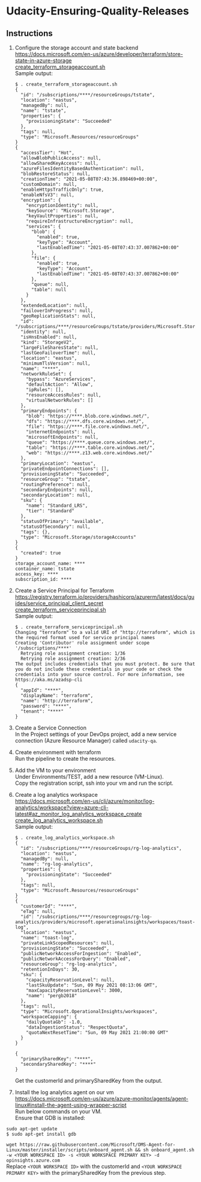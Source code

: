 # Udacity-Ensuring-Quality-Releases

## Instructions
1. Configure the storage account and state backend<br/>
https://docs.microsoft.com/en-us/azure/developer/terraform/store-state-in-azure-storage<br/>
[create_terraform_storageaccount.sh](create_terraform_storageaccount.sh)<br/>
    Sample output:<br/>
    ```
    $ . create_terraform_storageaccount.sh
    {
      "id": "/subscriptions/****/resourceGroups/tstate",
      "location": "eastus",
      "managedBy": null,
      "name": "tstate",
      "properties": {
        "provisioningState": "Succeeded"
      },
      "tags": null,
      "type": "Microsoft.Resources/resourceGroups"
    }
    {
      "accessTier": "Hot",
      "allowBlobPublicAccess": null,
      "allowSharedKeyAccess": null,
      "azureFilesIdentityBasedAuthentication": null,
      "blobRestoreStatus": null,
      "creationTime": "2021-05-08T07:43:36.898469+00:00",
      "customDomain": null,
      "enableHttpsTrafficOnly": true,
      "enableNfsV3": null,
      "encryption": {
        "encryptionIdentity": null,
        "keySource": "Microsoft.Storage",
        "keyVaultProperties": null,
        "requireInfrastructureEncryption": null,
        "services": {
          "blob": {
            "enabled": true,
            "keyType": "Account",
            "lastEnabledTime": "2021-05-08T07:43:37.007862+00:00"
          },
          "file": {
            "enabled": true,
            "keyType": "Account",
            "lastEnabledTime": "2021-05-08T07:43:37.007862+00:00"
          },
          "queue": null,
          "table": null
        }
      },
      "extendedLocation": null,
      "failoverInProgress": null,
      "geoReplicationStats": null,
      "id": "/subscriptions/****/resourceGroups/tstate/providers/Microsoft.Storage/storageAccounts/****",
      "identity": null,
      "isHnsEnabled": null,
      "kind": "StorageV2",
      "largeFileSharesState": null,
      "lastGeoFailoverTime": null,
      "location": "eastus",
      "minimumTlsVersion": null,
      "name": "****",
      "networkRuleSet": {
        "bypass": "AzureServices",
        "defaultAction": "Allow",
        "ipRules": [],
        "resourceAccessRules": null,
        "virtualNetworkRules": []
      },
      "primaryEndpoints": {
        "blob": "https://****.blob.core.windows.net/",
        "dfs": "https://****.dfs.core.windows.net/",
        "file": "https://****.file.core.windows.net/",
        "internetEndpoints": null,
        "microsoftEndpoints": null,
        "queue": "https://****.queue.core.windows.net/",
        "table": "https://****.table.core.windows.net/",
        "web": "https://****.z13.web.core.windows.net/"
      },
      "primaryLocation": "eastus",
      "privateEndpointConnections": [],
      "provisioningState": "Succeeded",
      "resourceGroup": "tstate",
      "routingPreference": null,
      "secondaryEndpoints": null,
      "secondaryLocation": null,
      "sku": {
        "name": "Standard_LRS",
        "tier": "Standard"
      },
      "statusOfPrimary": "available",
      "statusOfSecondary": null,
      "tags": {},
      "type": "Microsoft.Storage/storageAccounts"
    }
    {
      "created": true
    }
    storage_account_name: ****
    container_name: tstate
    access_key: ****
    subscription_id: ****
    ```

2. Create a Service Principal for Terraform<br/>
https://registry.terraform.io/providers/hashicorp/azurerm/latest/docs/guides/service_principal_client_secret<br/>
[create_terraform_serviceprincipal.sh](create_terraform_serviceprincipal.sh)<br/>
    Sample output:<br/>
    ```
    $ . create_terraform_serviceprincipal.sh 
    Changing "terraform" to a valid URI of "http://terraform", which is the required format used for service principal names
    Creating 'Contributor' role assignment under scope '/subscriptions/****'
      Retrying role assignment creation: 1/36
      Retrying role assignment creation: 2/36
    The output includes credentials that you must protect. Be sure that you do not include these credentials in your code or check the credentials into your source control. For more information, see https://aka.ms/azadsp-cli
    {
      "appId": "****",
      "displayName": "terraform",
      "name": "http://terraform",
      "password": "****",
      "tenant": "****"
    }
    ```
3. Create a Service Connection<br/>
In the Project settings of your DevOps project, add a new service connection (Azure Resource Manager) called `udacity-qa`.
4. Create environment with terraform<br/>
Run the pipeline to create the resources.
5. Add the VM to your environment<br/>
Under Environments/TEST, add a new resource (VM-Linux).<br/>
Copy the registration script, ssh into your vm and run the script.
4. Create a log analytics workspace<br/>
https://docs.microsoft.com/en-us/cli/azure/monitor/log-analytics/workspace?view=azure-cli-latest#az_monitor_log_analytics_workspace_create<br/>
[create_log_analytics_workspace.sh](create_log_analytics_workspace.sh)<br/>
    Sample output:<br/>
    ```
    $ . create_log_analytics_workspace.sh 
    {
      "id": "/subscriptions/****/resourceGroups/rg-log-analytics",
      "location": "eastus",
      "managedBy": null,
      "name": "rg-log-analytics",
      "properties": {
        "provisioningState": "Succeeded"
      },
      "tags": null,
      "type": "Microsoft.Resources/resourceGroups"
    }
    {
      "customerId": "****",
      "eTag": null,
      "id": "/subscriptions/****/resourcegroups/rg-log-analytics/providers/microsoft.operationalinsights/workspaces/toast-log",
      "location": "eastus",
      "name": "toast-log",
      "privateLinkScopedResources": null,
      "provisioningState": "Succeeded",
      "publicNetworkAccessForIngestion": "Enabled",
      "publicNetworkAccessForQuery": "Enabled",
      "resourceGroup": "rg-log-analytics",
      "retentionInDays": 30,
      "sku": {
        "capacityReservationLevel": null,
        "lastSkuUpdate": "Sun, 09 May 2021 08:13:06 GMT",
        "maxCapacityReservationLevel": 3000,
        "name": "pergb2018"
      },
      "tags": null,
      "type": "Microsoft.OperationalInsights/workspaces",
      "workspaceCapping": {
        "dailyQuotaGb": -1.0,
        "dataIngestionStatus": "RespectQuota",
        "quotaNextResetTime": "Sun, 09 May 2021 21:00:00 GMT"
      }
    }

    {
      "primarySharedKey": "****",
      "secondarySharedKey": "****"
    }
    ```
    Get the customerId and primarySharedKey from the output.
4. Install the log analytics agent on our vm<br/>
https://docs.microsoft.com/en-us/azure/azure-monitor/agents/agent-linux#install-the-agent-using-wrapper-script<br/>
Run below commands on your VM.<br/>
Ensure that GDB is installed:
```
sudo apt-get update
$ sudo apt-get install gdb
```
`wget https://raw.githubusercontent.com/Microsoft/OMS-Agent-for-Linux/master/installer/scripts/onboard_agent.sh && sh onboard_agent.sh -w <YOUR WORKSPACE ID> -s <YOUR WORKSPACE PRIMARY KEY> -d opinsights.azure.com`<br/>
Replace `<YOUR WORKSPACE ID>` with the customerId and `<YOUR WORKSPACE PRIMARY KEY>` with the primarySharedKey from the previous step.